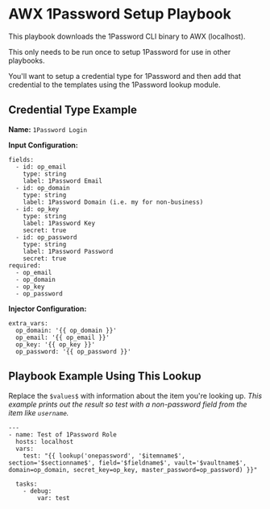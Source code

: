 # AWX 1Password Setup Playbook

This playbook downloads the 1Password CLI binary to AWX (localhost).

This only needs to be run once to setup 1Password for use in other playbooks.

You'll want to setup a credential type for 1Password and then add that credential to the templates using the 1Password lookup module.

## Credential Type Example

**Name:** `1Password Login`

**Input Configuration:**

```
fields:
  - id: op_email
    type: string
    label: 1Password Email
  - id: op_domain
    type: string
    label: 1Password Domain (i.e. my for non-business)
  - id: op_key
    type: string
    label: 1Password Key
    secret: true
  - id: op_password
    type: string
    label: 1Password Password
    secret: true
required:
  - op_email
  - op_domain
  - op_key
  - op_password
```

**Injector Configuration:**

```
extra_vars:
  op_domain: '{{ op_domain }}'
  op_email: '{{ op_email }}'
  op_key: '{{ op_key }}'
  op_password: '{{ op_password }}'
```

## Playbook Example Using This Lookup

Replace the `$values$` with information about the item you're looking up. *This example prints out the result so test with a non-password field from the item like `username`.*

```
---
- name: Test of 1Password Role
  hosts: localhost
  vars:
    test: "{{ lookup('onepassword', '$itemname$', section='$sectionname$', field='$fieldname$', vault='$vaultname$', domain=op_domain, secret_key=op_key, master_password=op_password) }}"

  tasks:
    - debug:
        var: test
```
